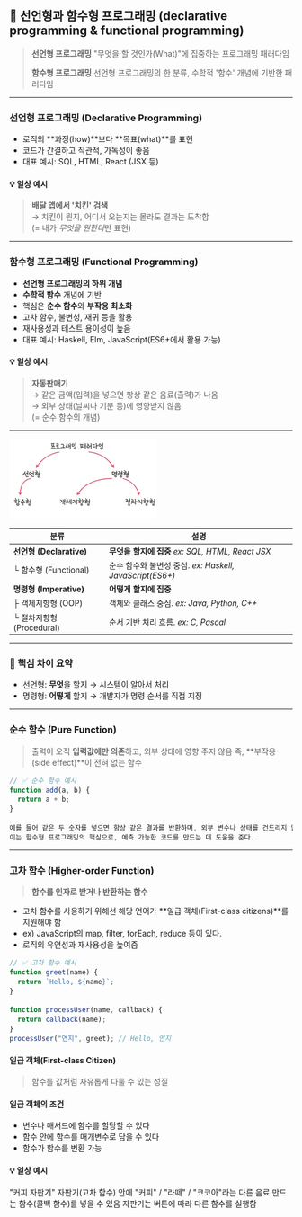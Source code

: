 ## 🔖 선언형과 함수형 프로그래밍 (declarative programming & functional programming)

> **선언형 프로그래밍** "무엇을 할 것인가(What)"에 집중하는 프로그래밍 패러다임
> 
> **함수형 프로그래밍** 선언형 프로그래밍의 한 분류, 수학적 '함수' 개념에 기반한 패러다임

---
### 선언형 프로그래밍 (Declarative Programming)
- 로직의 **과정(how)**보다 **목표(what)**를 표현
- 코드가 간결하고 직관적, 가독성이 좋음
- 대표 예시: SQL, HTML, React (JSX 등)

#### 💡 일상 예시
> **배달 앱에서 '치킨' 검색**  
> → 치킨이 뭔지, 어디서 오는지는 몰라도 결과는 도착함  
> (= 내가 *무엇을 원한다*만 표현)

---

### 함수형 프로그래밍 (Functional Programming)
- **선언형 프로그래밍의 하위 개념**
- **수학적 함수** 개념에 기반
- 핵심은 **순수 함수**와 **부작용 최소화**
- 고차 함수, 불변성, 재귀 등을 활용
- 재사용성과 테스트 용이성이 높음
- 대표 예시: Haskell, Elm, JavaScript(ES6+에서 활용 가능)
  
#### 💡 일상 예시
> **자동판매기**  
> → 같은 금액(입력)을 넣으면 항상 같은 음료(출력)가 나옴  
> → 외부 상태(날씨나 기분 등)에 영향받지 않음  
> (= 순수 함수의 개념)

---

![alt text](./images/yjimage1.png)

| 분류 | 설명 |
|------|------|
| **선언형 (Declarative)** | **무엇을 할지에 집중** *ex: SQL, HTML, React JSX* |
| └ 함수형 (Functional) | 순수 함수와 불변성 중심. *ex: Haskell, JavaScript(ES6+)* |
| **명령형 (Imperative)** | **어떻게 할지에 집중** |
| ├ 객체지향형 (OOP) | 객체와 클래스 중심. *ex: Java, Python, C++* |
| └ 절차지향형 (Procedural) | 순서 기반 처리 흐름. *ex: C, Pascal* |

---

### 🧭 핵심 차이 요약

- 선언형: **무엇**을 할지 → 시스템이 알아서 처리
- 명령형: **어떻게** 할지 → 개발자가 명령 순서를 직접 지정

---

### 순수 함수 (Pure Function)
> 출력이 오직 **입력값에만 의존**하고, 외부 상태에 영향 주지 않음
> 즉, **부작용(side effect)**이 전혀 없는 함수

```js
// ✅ 순수 함수 예시
function add(a, b) {
  return a + b;
}

예를 들어 같은 두 숫자를 넣으면 항상 같은 결과를 반환하며, 외부 변수나 상태를 건드리지 않는다.
이는 함수형 프로그래밍의 핵심으로, 예측 가능한 코드를 만드는 데 도움을 준다.

```
---
### 고차 함수 (Higher-order Function)
> **함수를 인자로 받거나 반환하는 함수** 
- 고차 함수를 사용하기 위해선 해당 언어가 **일급 객체(First-class citizens)**를 지원해야 함
- ex) JavaScript의 map, filter, forEach, reduce 등이 있다.
- 로직의 유연성과 재사용성을 높여줌

```js
// ✅ 고차 함수 예시
function greet(name) {
  return `Hello, ${name}`;
}

function processUser(name, callback) {
  return callback(name);
}
processUser("연지", greet); // Hello, 연지
```


#### 일급 객체(First-class Citizen)
> 함수를 값처럼 자유롭게 다룰 수 있는 성질

#### 일급 객체의 조건
- 변수나 매서드에 함수를 할당할 수 있다
- 함수 안에 함수를 매개변수로 담을 수 있다
- 함수가 함수를 변환 가능


#### 💡 일상 예시
"커피 자판기"
자판기(고차 함수) 안에
"커피" / "라떼" / "코코아"라는 다른 음료 만드는 함수(콜백 함수)를 넣을 수 있음
자판기는 버튼에 따라 다른 함수를 실행함